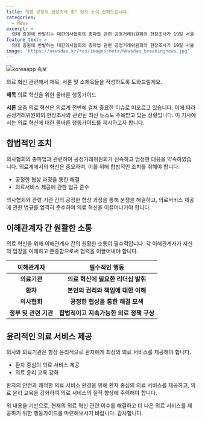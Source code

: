 ```yaml
---
title: 의협 공정위 현장조사 중! 현지 소식 전해드립니다.
categories:
  - News
excerpt: >
  의대 증원에 반발하는 대한의사협회의 총파업 관련 공정거래위원회의 현장조사가 19일 서울 용산구 의협 로비에서 진행되고 있다. 공정위는 복지부 신고와 집단 휴진 진행 상황 등을 고려해 조사에 착수했으며, 법 위반 여부에 대한 신속한 검토와 엄정 대응을 약속하고 있다. 
feature_text: >
  의대 증원에 반발하는 대한의사협회의 총파업 관련 공정거래위원회의 현장조사가 19일 서울 용산구 의협 로비에서 진행되고 있다. 공정위는 복지부 신고와 집단 휴진 진행 상황 등을 고려해 조사에 착수했으며, 법 위반 여부에 대한 신속한 검토와 엄정 대응을 약속하고 있다. 
image: 'https://newsdao.kr/res/images/meta/newsdao_breakingnews.jpg'
---
```


<p><img src="https://newsdao.kr/res/images/meta/newsdao_breakingnews.jpg" alt="koreaapp 속보" /></p>

<p>의료 혁신 관련해서 제목, 서론 및 소제목들을 작성하도록 도와드릴게요.</p>

<p><strong>제목</strong>
의료 혁신을 위한 올바른 행동가이드</p>

<p><strong>서론</strong>
요즘 의료 혁신은 의료계 전반에 걸쳐 중요한 이슈로 떠오르고 있습니다. 이에 따라 공정거래위원회의 현장조사와 관련된 최신 뉴스도 주목받고 있는 상황입니다. 이 기사에서는 의료 혁신에 대한 올바른 행동가이드를 제시하고자 합니다.</p>

<h2 data-ke-size="size26">합법적인 조치</h2>

<p>의사협회의 총파업과 관련하여 공정거래위원회가 신속하고 엄정한 대응을 약속하였습니다. 의료계에서의 혁신은 중요하며, 이를 위해 합법적인 조치를 취해야 합니다.</p>

<ul>
<li>공정한 협상 과정을 통한 해결</li>
<li>의료서비스 제공에 관한 법규 준수</li>
</ul>

<p>의사협회와 관련 기관 간의 공정한 협상 과정을 통해 분쟁을 해결하고, 의료서비스 제공에 관한 법규를 엄격히 준수하여 의료 혁신을 이끌어나가야 합니다.</p>

<h2 data-ke-size="size26">이해관계자 간 원활한 소통</h2>

<p>의료 혁신을 위해 이해관계자 간의 원활한 소통이 필수적입니다. 각 이해관계자가 자신의 입장을 이해하고 존중함으로써 협력을 이끌어내야 합니다.</p>

<table>
<thead>
<tr>
<th>이해관계자</th>
<th>필수적인 행동</th>
</tr>
</thead>
<tbody>
<tr>
<td style="text-align: center; height: 17px;"><b>의료기관</b></td>
<td style="text-align: center; height: 17px;"><b>의료 혁신에 필요한 리더십 발휘</b></td>
</tr>
<tr>
<td style="text-align: center; height: 17px;"><b>환자</b></td>
<td style="text-align: center; height: 17px;"><b>본인의 권리와 책임에 대한 이해</b></td>
</tr>
<tr>
<td style="text-align: center; height: 17px;"><b>의사협회</b></td>
<td style="text-align: center; height: 17px;"><b>공정한 협상을 통한 해결 모색</b></td>
</tr>
<tr>
<td style="text-align: center; height: 17px;"><b>정부 및 관련 기관</b></td>
<td style="text-align: center; height: 17px;"><b>합법적이고 지속가능한 의료 정책 구상</b></td>
</tr>
</tbody>
</table>

<h2 data-ke-size="size26">윤리적인 의료 서비스 제공</h2>

<p>의사와 의료기관은 항상 윤리적으로 환자에게 최상의 의료 서비스를 제공해야 합니다.</p>

<ul>
<li>환자 중심의 의료 서비스 제공</li>
<li>의료 윤리 교육 강화</li>
</ul>

<p>환자의 안전과 쾌적한 의료 서비스 환경을 위해 환자 중심의 의료 서비스를 제공하고, 의료 윤리 교육을 강화하여 의료 서비스의 질적 향상에 주력해야 합니다.</p>

<p>위 내용을 기반으로, 현재의 의료 혁신 관련 이슈를 해결하고 더 나은 의료 서비스를 제공하기 위한 행동가이드를 마련해보시기 바랍니다. 감사합니다.</p>


